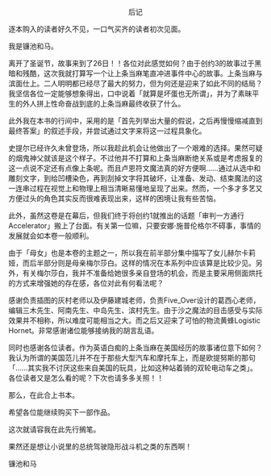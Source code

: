 <p align="center">后记</p>

逐本购入的读者好久不见，一口气买齐的读者初次见面。

我是镰池和马。

离开了圣诞节，故事来到了26日！！各位对此感觉如何？由于创约3的故事过于黑暗和残酷，这次我就打算写一个让上条当麻笔直冲进事件中心的故事。上条当麻与滨面仕上。二人明明都已经尽了最大的努力，但为何还是迎来了如此不同的结局？我坚信各位一定能够想象得出，口中说着「就算是坏蛋也无所谓」，并为了素昧平生的外人拼上性命奋战到底的上条当麻最终收获了什么。

此外我在本书的行间中，采用的是「首先列举出大量的假说，之后再慢慢缩减直到最终答案」的叙述手段，并尝试通过文字来将这一过程具象化。

史提尔已经许久未曾登场，所以我趁此机会让他做出了一个艰难的选择。果然可疑的烟鬼神父就该是这个样子。不过他并不打算和上条当麻断绝关系或是考虑报复的这一点说不定还有点像上条呢。而且卢恩符文魔法真的好方便啊……通过从选中和雕刻文字，到给凹槽染色，再到刮掉文字将其破坏，让准备、发动、结束魔法的这一连串过程在视觉上和物理上相当清晰易懂地呈现了出来。然而，一个多才多艺又方便过头的角色其实反而很难表现出来，这样的困境让我有些苦恼。

此外，虽然这卷是在幕后，但我们终于将创约1就推出的话题「审判一方通行Accelerator」搬上了台面。有关第一位嘛，只要安娜·施普伦格尔不碍事，事情的发展就会如本卷一般顺利。

由于「母女」也是本卷的主题之一，所以我在前半部分集中描写了女儿赫尔卡莉娅，而后半部分则是母亲梅尔莎白。这样的情况在本系列中应该算是比较少见。另外，有关梅尔莎白，我并不准备给她很多亲自登场的机会，而是主要采用侧面烘托的方式来增强她的存在感，各位对此有何看法呢？

感谢负责插图的灰村老师以及伊藤建城老师，负责Five_Over设计的葛西心老师，编辑三木先生、阿南先生、中岛先生、滨村先生。由于沙之魔法的目击感受与实际效果并不相称，所以难度可能相当之大。而之后又迎来了可怕的物流黄蜂Logistic Hornet。非常感谢诸位能够接纳我的胡言乱语。

同时也感谢各位读者。作为英语白痴的上条当麻在美国经历的故事诸位意下如何？我认为所谓的美国范儿并不在于那些大型汽车和摩托车上，而是欧提努斯的那句「……其实我不讨厌这些来自美国的玩具，比如这种站着骑的双轮电动车之类」。各位读者又是怎么看的呢？下次也请多多关照！！

那么，在此合上书本。

希望各位能继续购买下一部作品。

这次就请容我在此先行搁笔。

果然还是想让小说里的总统驾驶隐形战斗机之类的东西啊！

镰池和马

